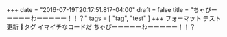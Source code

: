 +++
date = "2016-07-19T20:17:51.817-04:00"
draft = false
title = "ちゃぴーーーーーわーーーーー！！？"
tags = [ "tag", "test" ]
+++
フォーマット
テスト
更新
🔖タグ
イマイチなコードだ
ちゃぴーーーーーわーーーーー！！？